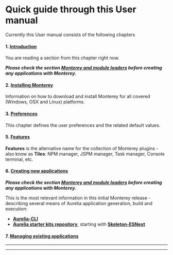 # Quick guide through this User manual

Currently this User manual consists of the following  chapters

#### 1. [Introduction](../)
You are reading a section from this chapter right now. 

___Please check the section [Monterey and module loaders](../introduction/monterey_and_module_loaders.html) before creating any applications with Monterey.___

#### 2. [Installing Monterey](../installing_monterey.html)
Information on how to download and install Monterey for all covered (Windows, OSX and Linux) platforms.

#### 3. [Preferences](../preferences.html)
This chapter defines the user preferences and the related default values.

#### 5. [Features](../features.html)
**Features** is the alternative name for the collection of Monterey plugins - also know as **Tiles**: NPM manager, JSPM manager, Task manager, Console terminal, etc.

#### 6. [Creating new applications](../creating_new_application.html)
___Please check the section [Monterey and module loaders](../introduction/monterey_and_module_loaders.html) before creating any applications with Monterey.___

This is the most relevant information in this initial Monterey release - describing several means of Aurelia application generation, build and execution:

- **[Aurelia-CLI]()**
- **[Aurelia starter kits repository](https://github.com/aurelia/skeleton-navigation)**,  starting with **[Skeleton-ESNext]()**

#### 7. [Managing existing applications](../managing_existing_application.html)

***
***